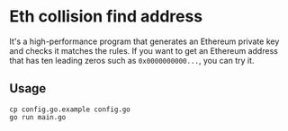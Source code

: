 # Eth collision find address

It's a high-performance program that generates an Ethereum private key and checks it matches the rules. If you want to get an Ethereum address that has ten leading zeros such as `0x0000000000...`, you can try it.

## Usage

```
cp config.go.example config.go
go run main.go
```

